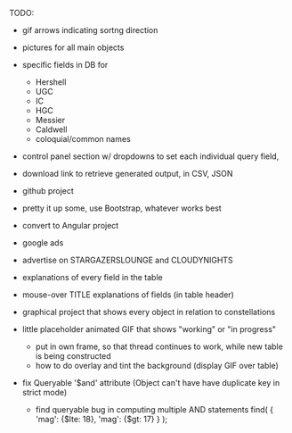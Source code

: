 
TODO:
  - gif arrows indicating sortng direction
  - pictures for all main objects
  - specific fields in DB for 
    - Hershell
    - UGC
    - IC
    - HGC
    - Messier
    - Caldwell
    - coloquial/common names

  - control panel section w/ dropdowns to set each individual query field, 
  - download link to retrieve generated output, in CSV, JSON
  - github project
  - pretty it up some, use Bootstrap, whatever works best
  - convert to Angular project
  - google ads
  - advertise on STARGAZERSLOUNGE and CLOUDYNIGHTS


  - explanations of every field in the table
  - mouse-over TITLE explanations of fields (in table header)

  - graphical <canvas> project that shows every object in relation to constellations
  - little placeholder animated GIF that shows "working" or "in progress"
    * put in own frame, so that thread continues to work, while new table
      is being constructed
    * how to do overlay and tint the background (display GIF over table)

  - fix Queryable '$and' attribute 
    (Object can't have have duplicate key in strict mode)
    * find queryable bug in computing multiple AND statements
      find( { 'mag': {$lte: 18}, 'mag': {$gt: 17} } );
